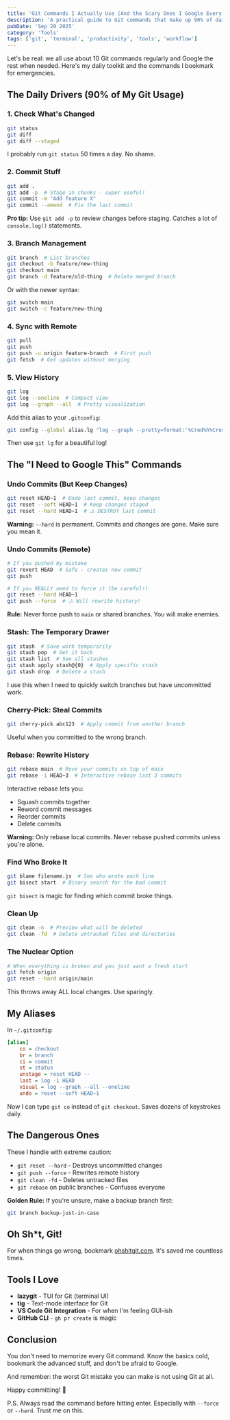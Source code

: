```yaml
---
title: 'Git Commands I Actually Use (And the Scary Ones I Google Every Time)'
description: 'A practical guide to Git commands that make up 90% of daily work, plus the dangerous ones you should handle with care.'
pubDate: 'Sep 20 2025'
category: 'Tools'
tags: ['git', 'terminal', 'productivity', 'tools', 'workflow']
---
```


Let's be real: we all use about 10 Git commands regularly and Google the rest when needed. Here's my daily toolkit and the commands I bookmark for emergencies.

## The Daily Drivers (90% of My Git Usage)

### 1. Check What's Changed
```bash
git status
git diff
git diff --staged
```

I probably run `git status` 50 times a day. No shame.

### 2. Commit Stuff
```bash
git add .
git add -p  # Stage in chunks - super useful!
git commit -m "Add feature X"
git commit --amend  # Fix the last commit
```

**Pro tip:** Use `git add -p` to review changes before staging. Catches a lot of `console.log()` statements.

### 3. Branch Management
```bash
git branch  # List branches
git checkout -b feature/new-thing
git checkout main
git branch -d feature/old-thing  # Delete merged branch
```

Or with the newer syntax:
```bash
git switch main
git switch -c feature/new-thing
```

### 4. Sync with Remote
```bash
git pull
git push
git push -u origin feature-branch  # First push
git fetch  # Get updates without merging
```

### 5. View History
```bash
git log
git log --oneline  # Compact view
git log --graph --all  # Pretty visualization
```

Add this alias to your `.gitconfig`:
```bash
git config --global alias.lg "log --graph --pretty=format:'%Cred%h%Creset -%C(yellow)%d%Creset %s %Cgreen(%cr) %C(bold blue)<%an>%Creset' --abbrev-commit"
```

Then use `git lg` for a beautiful log!

## The "I Need to Google This" Commands

### Undo Commits (But Keep Changes)
```bash
git reset HEAD~1  # Undo last commit, keep changes
git reset --soft HEAD~1  # Keep changes staged
git reset --hard HEAD~1  # ⚠️ DESTROY last commit
```

**Warning:** `--hard` is permanent. Commits and changes are gone. Make sure you mean it.

### Undo Commits (Remote)
```bash
# If you pushed by mistake
git revert HEAD  # Safe - creates new commit
git push

# If you REALLY need to force it (be careful!)
git reset --hard HEAD~1
git push --force  # ⚠️ Will rewrite history!
```

**Rule:** Never force push to `main` or shared branches. You will make enemies.

### Stash: The Temporary Drawer
```bash
git stash  # Save work temporarily
git stash pop  # Get it back
git stash list  # See all stashes
git stash apply stash@{0}  # Apply specific stash
git stash drop  # Delete a stash
```

I use this when I need to quickly switch branches but have uncommitted work.

### Cherry-Pick: Steal Commits
```bash
git cherry-pick abc123  # Apply commit from another branch
```

Useful when you committed to the wrong branch.

### Rebase: Rewrite History
```bash
git rebase main  # Move your commits on top of main
git rebase -i HEAD~3  # Interactive rebase last 3 commits
```

Interactive rebase lets you:
- Squash commits together
- Reword commit messages
- Reorder commits
- Delete commits

**Warning:** Only rebase local commits. Never rebase pushed commits unless you're alone.

### Find Who Broke It
```bash
git blame filename.js  # See who wrote each line
git bisect start  # Binary search for the bad commit
```

`git bisect` is magic for finding which commit broke things.

### Clean Up
```bash
git clean -n  # Preview what will be deleted
git clean -fd  # Delete untracked files and directories
```

### The Nuclear Option
```bash
# When everything is broken and you just want a fresh start
git fetch origin
git reset --hard origin/main
```

This throws away ALL local changes. Use sparingly.

## My Aliases

In `~/.gitconfig`:
```ini
[alias]
    co = checkout
    br = branch
    ci = commit
    st = status
    unstage = reset HEAD --
    last = log -1 HEAD
    visual = log --graph --all --oneline
    undo = reset --soft HEAD~1
```

Now I can type `git co` instead of `git checkout`. Saves dozens of keystrokes daily.

## The Dangerous Ones

These I handle with extreme caution:

- `git reset --hard` - Destroys uncommitted changes
- `git push --force` - Rewrites remote history
- `git clean -fd` - Deletes untracked files
- `git rebase` on public branches - Confuses everyone

**Golden Rule:** If you're unsure, make a backup branch first:
```bash
git branch backup-just-in-case
```

## Oh Sh*t, Git!

For when things go wrong, bookmark [ohshitgit.com](https://ohshitgit.com). It's saved me countless times.

## Tools I Love

- **lazygit** - TUI for Git (terminal UI)
- **tig** - Text-mode interface for Git
- **VS Code Git Integration** - For when I'm feeling GUI-ish
- **GitHub CLI** - `gh pr create` is magic

## Conclusion

You don't need to memorize every Git command. Know the basics cold, bookmark the advanced stuff, and don't be afraid to Google.

And remember: the worst Git mistake you can make is not using Git at all.

Happy committing! 🚀

P.S. Always read the command before hitting enter. Especially with `--force` or `--hard`. Trust me on this.
